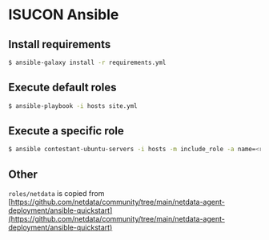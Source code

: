 # ISUCON Ansible

## Install requirements

```bash
$ ansible-galaxy install -r requirements.yml
```


## Execute default roles

```bash
$ ansible-playbook -i hosts site.yml
```

## Execute a specific role

```bash
$ ansible contestant-ubuntu-servers -i hosts -m include_role -a name=<role_name>
```

## Other

`roles/netdata` is copied from [https://github.com/netdata/community/tree/main/netdata-agent-deployment/ansible-quickstart](https://github.com/netdata/community/tree/main/netdata-agent-deployment/ansible-quickstart)